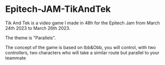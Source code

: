 # Epitech-JAM-TikAndTek

Tik And Tek is a video game I made in 48h for the Epitech Jam from March 24th 2023 to March 26th 2023.

The theme is "Parallels".

The concept of the game is based on Ibb&Obb, you will control, with two controllers, two characters who will take a similar route but parallel to your teammate
